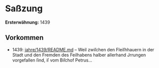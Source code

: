 # Saßzung

**Ersterwähnung:** 1439

## Vorkommen
- 1439: [jahre/1439/README.md](../jahre/1439/README.md) – Weil zwiſchen den Fleiſhhauern in der Stadt und
den Fremden des Feilhabens halber allerhand Jrrungen
vorgefallen ſind, iſ vom Biſchof Petrus...
